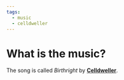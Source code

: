 ```yaml
---
tags:
  - music
  - celldweller
---
```

# What is the music?

The song is called _Birthright_ by [**Celldweller**](http://celldweller.com/).
